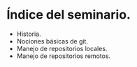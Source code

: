 # Índice del seminario.

- Historia.
- Nociones básicas de git.
- Manejo de repositorios locales.
- Manejo de repositorios remotos.
